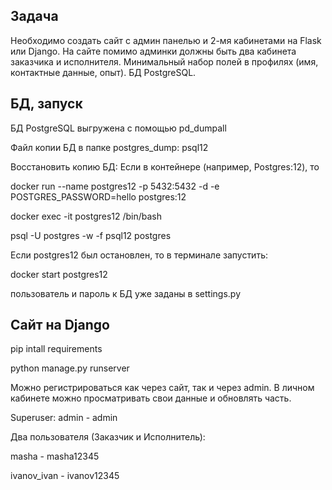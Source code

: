 ## Задача
Необходимо создать сайт с админ панелью и 2-мя кабинетами
на Flask или Django. На сайте помимо админки должны быть
два кабинета заказчика и исполнителя.
Минимальный набор полей в профилях (имя, контактные данные,
опыт). БД PostgreSQL.

## БД, запуск
БД PostgreSQL выгружена с помощью pd_dumpall

Файл копии БД в папке postgres_dump: psql12

Восстановить копию БД:
Если в контейнере (например, Postgres:12), то

docker run --name postgres12 -p 5432:5432 -d -e POSTGRES_PASSWORD=hello postgres:12

docker exec -it postgres12 /bin/bash

psql -U postgres -w -f psql12 postgres

Если postgres12 был остановлен, то в терминале запустить:

docker start postgres12

пользователь и пароль к БД уже заданы в settings.py

## Сайт на Django
pip intall requirements

python manage.py runserver

Можно регистрироваться как через сайт, так и через admin.
В личном кабинете можно просматривать свои данные и обновлять часть.

Superuser: admin - admin

Два пользователя (Заказчик и Исполнитель):

masha - masha12345

ivanov_ivan - ivanov12345
